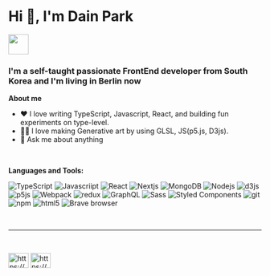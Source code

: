 <h1 align="left">Hi 👋, I'm Dain Park</h1>
<a href="mailto:zndgn555@gmail.com">
  <img src="https://github.com/blackcater/blackcater/raw/main/images/social-gmail.svg" height="40" />
</a>
<h3 align="left">I'm a self-taught passionate FrontEnd developer from South Korea and I'm living in Berlin now</h3>

**About me**
- ❤️ I love writing TypeScript, Javascript, React, and building fun experiments on type-level.
- 👨‍🎤 I love making Generative art by using GLSL, JS(p5.js, D3js).
- 💬 Ask me about anything

<br>


**Languages and Tools:** 
<p>
  <img alt="TypeScript" src="https://img.shields.io/badge/-TypeScript-007ACC?style=flat-square&logo=typescript&logoColor=white" />
  <img alt="Javascriipt" src="https://img.shields.io/badge/-Javascript-yellow?style=flat-square&logo=Javascript&logoColor=white" />
  <img alt="React" src="https://img.shields.io/badge/-React-45b8d8?style=flat-square&logo=react&logoColor=white" />
   <img alt="Nextjs" src="https://img.shields.io/badge/-NextJS-ea2845?style=flat-square&logo=Next.js&logoColor=white" />
   <img alt="MongoDB" src="https://img.shields.io/badge/-MongoDB-13aa52?style=flat-square&logo=mongodb&logoColor=white" />
  <img alt="Nodejs" src="https://img.shields.io/badge/-Nodejs-43853d?style=flat-square&logo=Node.js&logoColor=white" />
  
  
  <img alt="d3js" src="https://img.shields.io/badge/-D3.js-F9A03C?style=flat-square&logo=d3.js&logoColor=white" />
  <img alt="p5js" src="https://img.shields.io/badge/-P5.js-F9A03C?style=flat-square&logo=p5.js&logoColor=white" />
 
  <img alt="Webpack" src="https://img.shields.io/badge/-Webpack-8DD6F9?style=flat-square&logo=webpack&logoColor=white" /> 
 
  
  <img alt="redux" src="https://img.shields.io/badge/-Redux-764ABC?style=flat-square&logo=redux&logoColor=white" />
  
  <img alt="GraphQL" src="https://img.shields.io/badge/-GraphQL-E10098?style=flat-square&logo=graphql&logoColor=white" />
  <img alt="Sass" src="https://img.shields.io/badge/-Sass-CC6699?style=flat-square&logo=sass&logoColor=white" />
  <img alt="Styled Components" src="https://img.shields.io/badge/-Styled_Components-db7092?style=flat-square&logo=styled-components&logoColor=white" />
  <img alt="git" src="https://img.shields.io/badge/-Git-F05032?style=flat-square&logo=git&logoColor=white" />
 
  <img alt="npm" src="https://img.shields.io/badge/-NPM-CB3837?style=flat-square&logo=npm&logoColor=white" />
  <img alt="html5" src="https://img.shields.io/badge/-HTML5-E34F26?style=flat-square&logo=html5&logoColor=white" />
  <img alt="Brave browser" src="https://img.shields.io/badge/-Brave_Browser-FB542B?style=flat-square&logo=brave&logoColor=white" />
  <!-- <img alt="Prettier" src="https://img.shields.io/badge/-Prettier-F7B93E?style=flat-square&logo=prettier&logoColor=white" /> -->
 
</p>
<br>



<hr>


<br>
<p align="left">
<a href="https://www.linkedin.com/in/dain-park-485b82196/" target="blank"><img align="center" src="https://raw.githubusercontent.com/rahuldkjain/github-profile-readme-generator/master/src/images/icons/Social/linked-in-alt.svg" alt="https://www.linkedin.com/in/dain-park-485b82196/" height="30" width="40" /></a>
<a href="https://www.instagram.com/yourpark_dainpark/" target="blank"><img align="center" src="https://raw.githubusercontent.com/rahuldkjain/github-profile-readme-generator/master/src/images/icons/Social/instagram.svg" alt="https://www.instagram.com/yourpark_dainpark/" height="30" width="40" /></a>
</p>
<!-- 
<h3 align="left">Languages and Tools:</h3>
<p align="left">
    <a
        href="https://developer.mozilla.org/en-US/docs/Web/JavaScript"
        target="_blank"
        rel="noreferrer">
        <img
            src="https://raw.githubusercontent.com/devicons/devicon/master/icons/javascript/javascript-original.svg"
            alt="javascript"
            width="40"
            height="40"/>
    </a>
     <a href="https://www.typescriptlang.org/" target="_blank" rel="noreferrer">
        <img
            src="https://raw.githubusercontent.com/devicons/devicon/master/icons/typescript/typescript-original.svg"
            alt="typescript"
            width="40"
            height="40"/>
    </a>
     <a href="https://reactjs.org/" target="_blank" rel="noreferrer">
        <img
            src="https://raw.githubusercontent.com/devicons/devicon/master/icons/react/react-original-wordmark.svg"
            alt="react"
            width="40"
            height="40"/>
    </a>
    <a href="https://reactnative.dev/" target="_blank" rel="noreferrer">
        <img
            src="https://reactnative.dev/img/header_logo.svg"
            alt="reactnative"
            width="40"
            height="40"/>
    </a>
    <a href="https://nextjs.org/" target="_blank" rel="noreferrer">
        <img
            src="https://cdn.worldvectorlogo.com/logos/nextjs-2.svg"
            alt="nextjs"
            width="40"
            height="40"/>
    </a>
    <a href="https://www.mongodb.com/" target="_blank" rel="noreferrer">
        <img
            src="https://raw.githubusercontent.com/devicons/devicon/master/icons/mongodb/mongodb-original-wordmark.svg"
            alt="mongodb"
            width="40"
            height="40"/>
    </a>
    <a href="https://nodejs.org" target="_blank" rel="noreferrer">
        <img
            src="https://raw.githubusercontent.com/devicons/devicon/master/icons/nodejs/nodejs-original-wordmark.svg"
            alt="nodejs"
            width="40"
            height="40"/>
    </a>
    <a href="https://babeljs.io/" target="_blank" rel="noreferrer">
        <img
            src="https://www.vectorlogo.zone/logos/babeljs/babeljs-icon.svg"
            alt="babel"
            width="40"
            height="40"/>
    </a>
    <a href="https://pugjs.org" target="_blank" rel="noreferrer">
        <img
            src="https://cdn.worldvectorlogo.com/logos/pug.svg"
            alt="pug"
            width="40"
            height="40"/>
    </a>
    <a href="https://sass-lang.com" target="_blank" rel="noreferrer">
        <img
            src="https://raw.githubusercontent.com/devicons/devicon/master/icons/sass/sass-original.svg"
            alt="sass"
            width="40"
            height="40"/>
    </a>
    <a href="https://webpack.js.org" target="_blank" rel="noreferrer">
        <img
            src="https://raw.githubusercontent.com/devicons/devicon/d00d0969292a6569d45b06d3f350f463a0107b0d/icons/webpack/webpack-original-wordmark.svg"
            alt="webpack"
            width="40"
            height="40"/>
    </a>
    <a href="https://www.w3schools.com/css/" target="_blank" rel="noreferrer">
        <img
            src="https://raw.githubusercontent.com/devicons/devicon/master/icons/css3/css3-original-wordmark.svg"
            alt="css3"
            width="40"
            height="40"/>
    </a>
    <a href="https://d3js.org/" target="_blank" rel="noreferrer">
        <img
            src="https://raw.githubusercontent.com/devicons/devicon/master/icons/d3js/d3js-original.svg"
            alt="d3js"
            width="40"
            height="40"/>
    </a>
    <a href="https://expressjs.com" target="_blank" rel="noreferrer">
        <img
            src="https://raw.githubusercontent.com/devicons/devicon/master/icons/express/express-original-wordmark.svg"
            alt="express"
            width="40"
            height="40"/>
    </a>
    <a href="https://firebase.google.com/" target="_blank" rel="noreferrer">
        <img
            src="https://www.vectorlogo.zone/logos/firebase/firebase-icon.svg"
            alt="firebase"
            width="40"
            height="40"/>
    </a>
    <a href="https://www.gatsbyjs.com/" target="_blank" rel="noreferrer">
        <img
            src="https://www.vectorlogo.zone/logos/gatsbyjs/gatsbyjs-icon.svg"
            alt="gatsby"
            width="40"
            height="40"/>
    </a>
    <a href="https://git-scm.com/" target="_blank" rel="noreferrer">
        <img
            src="https://www.vectorlogo.zone/logos/git-scm/git-scm-icon.svg"
            alt="git"
            width="40"
            height="40"/>
    </a>
    <a href="https://graphql.org" target="_blank" rel="noreferrer">
        <img
            src="https://www.vectorlogo.zone/logos/graphql/graphql-icon.svg"
            alt="graphql"
            width="40"
            height="40"/>
    </a>
    <a href="https://www.w3.org/html/" target="_blank" rel="noreferrer">
        <img
            src="https://raw.githubusercontent.com/devicons/devicon/master/icons/html5/html5-original-wordmark.svg"
            alt="html5"
            width="40"
            height="40"/>
    </a>
    <a href="https://www.figma.com/" target="_blank" rel="noreferrer">
        <img
            src="https://www.vectorlogo.zone/logos/figma/figma-icon.svg"
            alt="figma"
            width="40"
            height="40"/>
    </a>
    <a
        href="https://www.adobe.com/in/products/illustrator.html"
        target="_blank"
        rel="noreferrer">
        <img
            src="https://www.vectorlogo.zone/logos/adobe_illustrator/adobe_illustrator-icon.svg"
            alt="illustrator"
            width="40"
            height="40"/>
    </a>
    <a href="https://www.photoshop.com/en" target="_blank" rel="noreferrer">
        <img
            src="https://raw.githubusercontent.com/devicons/devicon/master/icons/photoshop/photoshop-line.svg"
            alt="photoshop"
            width="40"
            height="40"/>
    </a>
    <a
        href="https://www.adobe.com/products/xd.html"
        target="_blank"
        rel="noreferrer">
        <img
            src="https://cdn.worldvectorlogo.com/logos/adobe-xd.svg"
            alt="xd"
            width="40"
            height="40"/>
    </a>
    <div></div>
    <div>P5js</div>
    <div>GLSL</div>
</p> -->